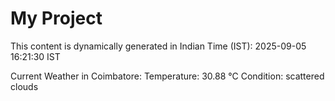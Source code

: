 # My Project

This content is dynamically generated in Indian Time (IST): 2025-09-05 16:21:30 IST


Current Weather in Coimbatore:
Temperature: 30.88 °C
Condition: scattered clouds
